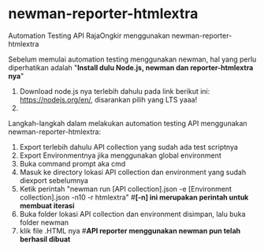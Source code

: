 # newman-reporter-htmlextra
Automation Testing API RajaOngkir menggunakan newman-reporter-htmlextra

Sebelum memulai automation testing menggunakan newman, hal yang perlu diperhatikan adalah "**Install dulu Node.js, newman dan reporter-htmlextra nya**"
1. Download node.js nya terlebih dahulu pada link berikut ini: https://nodejs.org/en/, disarankan pilih yang LTS yaaa!
2. 

Langkah-langkah dalam melakukan automation testing API menggunakan newman-reporter-htmlextra:
1. Export terlebih dahulu API collection yang sudah ada test scriptnya
2. Export Environmentnya jika menggunakan global environment
3. Buka command prompt aka cmd
4. Masuk ke directory lokasi API collection dan environment yang sudah diexport sebelumnya
5. Ketik perintah "newman run [API collection].json -e [Environment collection].json -n10 -r htmlextra"  #**[-n] ini merupakan perintah untuk membuat iterasi**
6. Buka folder lokasi API collection dan environment disimpan, lalu buka folder newman
7. klik file .HTML nya #**API reporter menggunakan newman pun telah berhasil dibuat**
